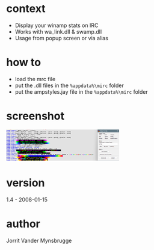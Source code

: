 


# context
- Display your winamp stats on IRC  
- Works with wa_link.dll & swamp.dll 
- Usage from popup screen or via alias


# how to
- load the mrc file
- put the .dll files in the `%appdata%\mirc` folder
- put the ampstyles.jay file in the `%appdata%\mirc` folder
 
# screenshot
[<img src="screenshot.png" width="300"/>](screenshot.png)


# version
1.4 - 2008-01-15

# author
Jorrit Vander Mynsbrugge
